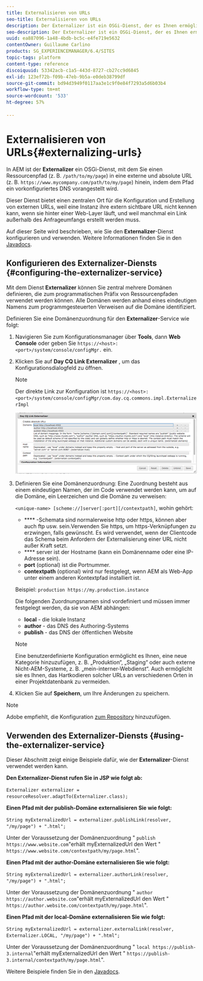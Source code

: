 ```yaml
---
title: Externalisieren von URLs
seo-title: Externalisieren von URLs
description: Der Externalizer ist ein OSGi-Dienst, der es Ihnen ermöglicht, Ressourcenpfade programmgesteuert in externe, absolute URLs umzuwandeln.
seo-description: Der Externalizer ist ein OSGi-Dienst, der es Ihnen ermöglicht, Ressourcenpfade programmgesteuert in externe, absolute URLs umzuwandeln.
uuid: ea887096-1a48-4bdb-bc5c-e4fe719e5632
contentOwner: Guillaume Carlino
products: SG_EXPERIENCEMANAGER/6.4/SITES
topic-tags: platform
content-type: reference
discoiquuid: 53342acb-c1a5-443d-8727-cb27cc9d6845
exl-id: 123ef72b-f09b-47eb-9b5a-e0deb38799df
source-git-commit: bd94d3949f0117aa3e1c9f0e84f7293a5d6b03b4
workflow-type: tm+mt
source-wordcount: '533'
ht-degree: 57%

---
```


# Externalisieren von URLs{#externalizing-urls}

In AEM ist der **Externalizer** ein OSGi-Dienst, mit dem Sie einen Ressourcenpfad (z. B. `/path/to/my/page`) in eine externe und absolute URL (z. B. `https://www.mycompany.com/path/to/my/page`) hinein, indem dem Pfad ein vorkonfiguriertes DNS vorangestellt wird.

Dieser Dienst bietet einen zentralen Ort für die Konfiguration und Erstellung von externen URLs, weil eine Instanz ihre extern sichtbare URL nicht kennen kann, wenn sie hinter einer Web-Layer läuft, und weil manchmal ein Link außerhalb des Anfrageumfangs erstellt werden muss.

Auf dieser Seite wird beschrieben, wie Sie den **Externalizer**-Dienst konfigurieren und verwenden. Weitere Informationen finden Sie in den [Javadocs](https://helpx.adobe.com/experience-manager/6-4/sites/developing/using/reference-materials/javadoc/com/day/cq/commons/Externalizer.html).

## Konfigurieren des Externalizer-Diensts  {#configuring-the-externalizer-service}

Mit dem Dienst **Externalizer** können Sie zentral mehrere Domänen definieren, die zum programmatischen Präfix von Ressourcenpfaden verwendet werden können. Alle Domänen werden anhand eines eindeutigen Namens zum programmgesteuerten Verweisen auf die Domäne identifiziert.

Definieren Sie eine Domänenzuordnung für den **Externalizer**-Service wie folgt:

1. Navigieren Sie zum Konfigurationsmanager über **Tools**, dann **Web Console** oder geben Sie `https://<host>:<port>/system/console/configMgr.` ein.
1. Klicken Sie auf **Day CQ Link Externalizer** , um das Konfigurationsdialogfeld zu öffnen.

   >[!NOTE]
   >
   >Der direkte Link zur Konfiguration ist `https://<host>:<port>/system/console/configMgr/com.day.cq.commons.impl.ExternalizerImpl`

   ![chlimage_1-44](assets/chlimage_1-44.png)

1. Definieren Sie eine Domänenzuordnung: Eine Zuordnung besteht aus einem eindeutigen Namen, der im Code verwendet werden kann, um auf die Domäne, ein Leerzeichen und die Domäne zu verweisen:

   `<unique-name> [scheme://]server[:port][/contextpath]`, wohin gehört:

   * **** -Schemata sind normalerweise http oder https, können aber auch ftp usw. sein.Verwenden Sie https, um https-Verknüpfungen zu erzwingen, falls gewünscht. Es wird verwendet, wenn der Clientcode das Schema beim Anfordern der Externalisierung einer URL nicht außer Kraft setzt.
   * **** server ist der Hostname (kann ein Domänenname oder eine IP-Adresse sein).
   * **port**  (optional) ist die Portnummer.
   * **contextpath**  (optional) wird nur festgelegt, wenn AEM als Web-App unter einem anderen Kontextpfad installiert ist.

   Beispiel: `production https://my.production.instance`

   Die folgenden Zuordnungsnamen sind vordefiniert und müssen immer festgelegt werden, da sie von AEM abhängen:

   * **local**  - die lokale Instanz
   * **author**  - das DNS des Authoring-Systems
   * **publish**  - das DNS der öffentlichen Website

   >[!NOTE]
   >
   >Eine benutzerdefinierte Konfiguration ermöglicht es Ihnen, eine neue Kategorie hinzuzufügen, z. B. „Produktion“, „Staging“ oder auch externe Nicht-AEM-Systeme, z. B. „mein-interner-Webdienst“. Auch ermöglicht sie es Ihnen, das Hartkodieren solcher URLs an verschiedenen Orten in einer Projektdatenbank zu vermeiden.

1. Klicken Sie auf **Speichern**, um Ihre Änderungen zu speichern.

>[!NOTE]
>
>Adobe empfiehlt, die Konfiguration [zum Repository](/help/sites-deploying/configuring-osgi.md#adding-a-new-configuration-to-the-repository) hinzuzufügen.

## Verwenden des Externalizer-Diensts {#using-the-externalizer-service}

Dieser Abschnitt zeigt einige Beispiele dafür, wie der **Externalizer**-Dienst verwendet werden kann.

**Den Externalizer-Dienst rufen Sie in JSP wie folgt ab:**

`Externalizer externalizer = resourceResolver.adaptTo(Externalizer.class);`

**Einen Pfad mit der publish-Domäne externalisieren Sie wie folgt:**

`String myExternalizedUrl = externalizer.publishLink(resolver, "/my/page") + ".html";`

Unter der Voraussetzung der Domänenzuordnung &quot; `publish https://www.website.com`&quot;erhält myExternalizedUrl den Wert &quot; `https://www.website.com/contextpath/my/page.html`&quot;.

**Einen Pfad mit der author-Domäne externalisieren Sie wie folgt:**

`String myExternalizedUrl = externalizer.authorLink(resolver, "/my/page") + ".html";`

Unter der Voraussetzung der Domänenzuordnung &quot; `author https://author.website.com`&quot;erhält myExternalizedUrl den Wert &quot; `https://author.website.com/contextpath/my/page.html`&quot;.

**Einen Pfad mit der local-Domäne externalisieren Sie wie folgt:**

`String myExternalizedUrl = externalizer.externalLink(resolver, Externalizer.LOCAL, "/my/page") + ".html";`

Unter der Voraussetzung der Domänenzuordnung &quot; `local https://publish-3.internal`&quot;erhält myExternalizedUrl den Wert &quot; `https://publish-3.internal/contextpath/my/page.html`&quot;.

Weitere Beispiele finden Sie in den [Javadocs](https://helpx.adobe.com/experience-manager/6-4/sites/developing/using/reference-materials/javadoc/com/day/cq/commons/Externalizer.html).
